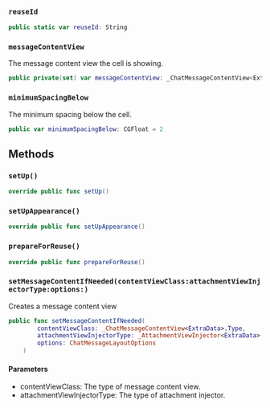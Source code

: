 
### `reuseId`

``` swift
public static var reuseId: String 
```

### `messageContentView`

The message content view the cell is showing.

``` swift
public private(set) var messageContentView: _ChatMessageContentView<ExtraData>?
```

### `minimumSpacingBelow`

The minimum spacing below the cell.

``` swift
public var minimumSpacingBelow: CGFloat = 2 
```

## Methods

### `setUp()`

``` swift
override public func setUp() 
```

### `setUpAppearance()`

``` swift
override public func setUpAppearance() 
```

### `prepareForReuse()`

``` swift
override public func prepareForReuse() 
```

### `setMessageContentIfNeeded(contentViewClass:attachmentViewInjectorType:options:)`

Creates a message content view

``` swift
public func setMessageContentIfNeeded(
        contentViewClass: _ChatMessageContentView<ExtraData>.Type,
        attachmentViewInjectorType: _AttachmentViewInjector<ExtraData>.Type?,
        options: ChatMessageLayoutOptions
    ) 
```

#### Parameters

  - contentViewClass: The type of message content view.
  - attachmentViewInjectorType: The type of attachment injector.
